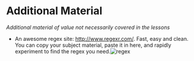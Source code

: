 # Additional Material

*Additional material of value not necessarily covered in the lessons*

* An awesome regex site: http://www.regexr.com/.  Fast, easy and clean.  You can copy your subject material, paste it in here, and rapidly experiment to find the regex you need.![regex](http://imgs.xkcd.com/comics/regular_expressions.png)
